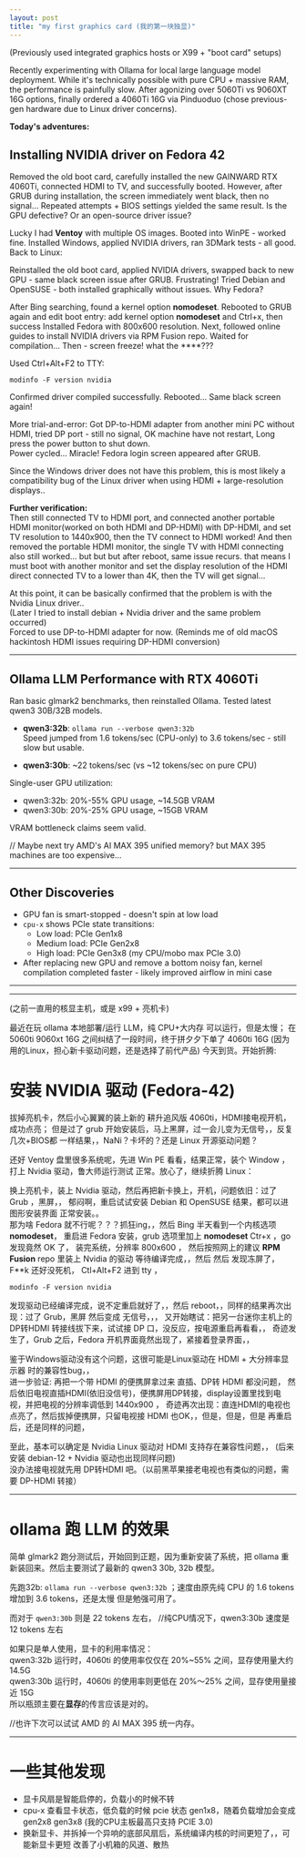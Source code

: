 ```yaml
---
layout: post
title: "my first graphics card (我的第一块独显)"
---
```

(Previously used integrated graphics hosts or X99 + "boot card" setups)  

Recently experimenting with Ollama for local large language model deployment. While it's 
technically possible with pure CPU + massive RAM, the performance is painfully slow. 
After agonizing over 5060Ti vs 9060XT 16G options, finally ordered a 4060Ti 16G via 
Pinduoduo (chose previous-gen hardware due to Linux driver concerns).  

**Today's adventures:**  

## Installing NVIDIA driver on Fedora 42  
Removed the old boot card, carefully installed the new GAINWARD RTX 4060Ti, connected 
HDMI to TV, and successfully booted. However, after GRUB during installation, the screen 
immediately went black, then no signal... Repeated attempts + BIOS settings yielded the 
same result. Is the GPU defective? Or an open-source driver issue?  

Lucky I had **Ventoy** with multiple OS images. Booted into WinPE - worked fine. Installed 
Windows, applied NVIDIA drivers, ran 3DMark tests - all good. Back to Linux:  

Reinstalled the old boot card, applied NVIDIA drivers, swapped back to new GPU - same black 
screen issue after GRUB. Frustrating! Tried Debian and OpenSUSE - both installed 
graphically without issues. Why Fedora?  

After Bing searching, found a kernel option **nomodeset**. Rebooted to GRUB again and edit
boot entry: add kernel option **nomodeset** and Ctrl+x, then success Installed Fedora with 800x600 resolution. Next, followed online guides to install NVIDIA drivers via RPM Fusion repo. Waited for compilation... 
Then - screen freeze!  what the ****???  

Used Ctrl+Alt+F2 to TTY:  
```
modinfo -F version nvidia
```  
Confirmed driver compiled successfully. Rebooted... Same black screen again!  

More trial-and-error: Got DP-to-HDMI adapter from another mini PC without HDMI, tried DP port - still no signal, OK machine have not restart, Long press the power button to shut down.  
Power cycled... Miracle! Fedora login screen appeared after GRUB.  


Since the Windows driver does not have this problem, this is most likely a compatibility bug of the Linux driver when using HDMI + large-resolution displays..  


**Further verification:**  
Then still connected TV to HDMI port, and connected another portable HDMI monitor(worked on both HDMI and DP-HDMI) with DP-HDMI, and set TV 
resolution to 1440x900, then the TV connect to HDMI worked! And then removed the portable HDMI monitor, 
the single TV with HDMI connecting also still worked... but but but after 
reboot, same issue recurs.  that means I must boot with another monitor and set the display resolution of the HDMI direct connected TV to a lower than 4K, then the TV will get signal...  

At this point, it can be basically confirmed that the problem is with the Nvidia Linux driver..  
(Later I tried to install debian + Nvidia driver and the same problem occurred)  
Forced to use DP-to-HDMI adapter for now. (Reminds me of old macOS hackintosh HDMI issues 
requiring DP-HDMI conversion)  

---

## Ollama LLM Performance with RTX 4060Ti  

Ran basic glmark2 benchmarks, then reinstalled Ollama. Tested latest qwen3 30B/32B 
models.  

- **qwen3:32b**: `ollama run --verbose qwen3:32b`  
  Speed jumped from 1.6 tokens/sec (CPU-only) to 3.6 tokens/sec - still slow but usable. 

- **qwen3:30b**: ~22 tokens/sec (vs ~12 tokens/sec on pure CPU)  

Single-user GPU utilization:  
- qwen3:32b: 20%-55% GPU usage, ~14.5GB VRAM  
- qwen3:30b: 20%-25% GPU usage, ~15GB VRAM  

VRAM bottleneck claims seem valid.  

// Maybe next try AMD's AI MAX 395 unified memory? but MAX 395 machines are too expensive...   

---

## Other Discoveries  
- GPU fan is smart-stopped - doesn't spin at low load  
- `cpu-x` shows PCIe state transitions:  
  - Low load: PCIe Gen1x8  
  - Medium load: PCIe Gen2x8  
  - High load: PCIe Gen3x8 (my CPU/mobo max PCIe 3.0)  
- After replacing new GPU and remove a bottom noisy fan, kernel compilation completed faster - likely improved airflow in mini case

---
---

(之前一直用的核显主机，或是 x99 + 亮机卡)

最近在玩 ollama 本地部署/运行 LLM，纯 CPU+大内存 可以运行，但是太慢；
在 5060ti 9060xt 16G 之间纠结了一段时间，终于拼夕夕下单了 4060ti 16G
(因为用的Linux，担心新卡驱动问题，还是选择了前代产品) 今天到货。开始折腾:

# 安装 NVIDIA 驱动 (Fedora-42) 
拔掉亮机卡，然后小心翼翼的装上新的 耕升追风版 4060ti，HDMI接电视开机，成功点亮；
但是过了 grub 开始安装后，马上黑屏，过一会儿变为无信号，，反复几次+BIOS都
一样结果，，NaNi？卡坏的？还是 Linux 开源驱动问题？  

还好 Ventoy 盘里很多系统呢，先进 Win PE 看看，结果正常，装个 Window ，
打上 Nvidia 驱动，鲁大师运行测试 正常。放心了，继续折腾 Linux：

换上亮机卡，装上 Nvidia 驱动，然后再把新卡换上，开机，问题依旧：过了 Grub ，黑屏，，
郁闷啊，重启试试安装 Debian 和 OpenSUSE 结果，都可以进图形安装界面 正常安装。。  
那为啥 Fedora 就不行呢？？？抓狂ing，，然后 Bing 半天看到一个内核选项 **nomodeset**，
重启进 Fedora 安装，grub 选项里加上 **nomodeset** Ctr+x ，go 发现竟然 OK 了，
装完系统，分辨率 800x600 ， 然后按照网上的建议 **RPM Fusion** repo 里装上 Nvidia 的驱动
等待编译完成，，然后 然后 发现冻屏了，F**k 还好没死机， Ctl+Alt+F2 进到 tty ，
```
modinfo -F version nvidia 
```

发现驱动已经编译完成，说不定重启就好了，，然后 reboot，，同样的结果再次出现：过了 Grub，黑屏
然后变成 无信号，，， 
又开始瞎试：把另一台迷你主机上的 DP转HDMI 转接线拔下来，试试接 DP 口，没反应，按电源重启再看看，，
奇迹发生了，Grub 之后，Fedora 开机界面竟然出现了，紧接着登录界面，，  

鉴于Windows驱动没有这个问题，这很可能是Linux驱动在 HDMI + 大分辨率显示器 时的兼容性bug，，  
进一步验证: 再把一个带 HDMI 的便携屏拿过来 直插、DP转 HDMI 都没问题，
然后依旧电视直插HDMI(依旧没信号)，便携屏用DP转接，display设置里找到电视，并把电视的分辨率调低到 1440x900 ，
奇迹再次出现：直连HDMI的电视也点亮了，然后拔掉便携屏，只留电视接 HDMI 也OK，，但是，但是，但是 再重启后，还是同样的问题，

至此，基本可以确定是 Nvidia Linux 驱动对 HDMI 支持存在兼容性问题，，
(后来安装 debian-12 + Nvidia 驱动也出现同样问题)  
没办法接电视就先用 DP转HDMI 吧。（以前黑苹果接老电视也有类似的问题，需要 DP-HDMI 转接）

---
# ollama 跑 LLM 的效果
简单 glmark2 跑分测试后，开始回到正题，因为重新安装了系统，把 ollama 重新装回来。然后主要测试了最新的 qwen3 
30b, 32b 模型。  

先跑32b: ```ollama run --verbose qwen3:32b``` ；速度由原先纯 CPU 的 1.6 tokens 增加到 3.6 tokens，还是太慢 但是勉强可用了。  

而对于 ```qwen3:30b``` 则是 22 tokens 左右， //纯CPU情况下，qwen3:30b 速度是 12 tokens 左右

如果只是单人使用，显卡的利用率情况：  
qwen3:32b 运行时，4060ti 的使用率仅仅在 20%~55% 之间，显存使用量大约 14.5G  
qwen3:30b 运行时，4060ti 的使用率则更低在 20%～25% 之间，显存使用量接近 15G  
所以瓶颈主要在**显存**的传言应该是对的。  

//也许下次可以试试 AMD 的 AI MAX 395 统一内存。

---
# 一些其他发现
- 显卡风扇是智能启停的，负载小的时候不转
- cpu-x 查看显卡状态，低负载的时候 pcie 状态 gen1x8，随着负载增加会变成 gen2x8 gen3x8 (我的CPU主板最高只支持 PCIE 3.0)
- 换新显卡、并拆掉一个异响的底部风扇后，系统编译内核的时间更短了，，可能新显卡更短 改善了小机箱的风道、散热
